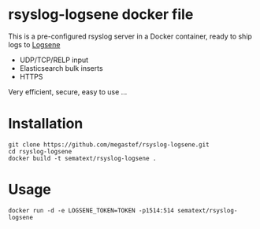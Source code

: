 # rsyslog-logsene docker file

This is a pre-configured rsyslog server in a Docker container, ready to ship logs to [Logsene](https://www.sematext.com/logsene/)
- UDP/TCP/RELP input
- Elasticsearch bulk inserts 
- HTTPS

Very efficient, secure, easy to use ...


# Installation

```
git clone https://github.com/megastef/rsyslog-logsene.git
cd rsyslog-logsene
docker build -t sematext/rsyslog-logsene .
```

# Usage

```
docker run -d -e LOGSENE_TOKEN=TOKEN -p1514:514 sematext/rsyslog-logsene 
```